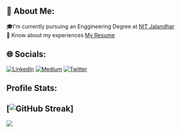 ## 💫 About Me:
🎓I’m currently pursuing an Enggineering Degree at [NIT Jalandhar](https://www.nitj.ac.in)<br>📄 Know about my experiences [My Resume](https://drive.google.com/file/d/1-fQKqK8zVdtNli06EVVdpVbzS62SUmtV/view?usp=drive_link)


## 🌐 Socials:
[![LinkedIn](https://img.shields.io/badge/LinkedIn-%230077B5.svg?logo=linkedin&logoColor=white)](https://linkedin.com/in/vineetbambah) [![Medium](https://img.shields.io/badge/Medium-12100E?logo=medium&logoColor=white)](https://medium.com/@vineetbambah)  [![Twitter](https://img.shields.io/badge/Twitter-%231DA1F2.svg?logo=Twitter&logoColor=white)](https://twitter.com/vineetbambah) 

##  Profile Stats:
[![GitHub Streak](https://github-readme-streak-stats.herokuapp.com?user=vineetbambah&hide_border=true)]
---
[![](https://visitcount.itsvg.in/api?id=vineetbambah&icon=0&color=9)](https://visitcount.itsvg.in)
